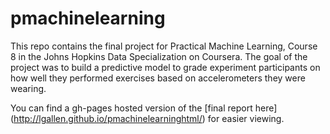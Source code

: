 
pmachinelearning
================

This repo contains the final project for Practical Machine Learning, Course 8 in the Johns Hopkins Data Specialization on Coursera. The goal of the project was to build a predictive model to grade experiment participants on how well they performed exercises based on accelerometers they were wearing. 

You can find a gh-pages hosted version of the [final report here] (http://lgallen.github.io/pmachinelearninghtml/) for easier viewing.
